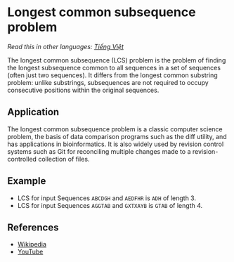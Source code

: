 # Longest common subsequence problem

_Read this in other languages:_
[_Tiếng Việt_](README.md)

The longest common subsequence (LCS) problem is the problem of finding
the longest subsequence common to all sequences in a set of sequences
(often just two sequences). It differs from the longest common substring
problem: unlike substrings, subsequences are not required to occupy
consecutive positions within the original sequences.

## Application

The longest common subsequence problem is a classic computer science
problem, the basis of data comparison programs such as the diff utility,
and has applications in bioinformatics. It is also widely used by
revision control systems such as Git for reconciling multiple changes
made to a revision-controlled collection of files.

## Example

- LCS for input Sequences `ABCDGH` and `AEDFHR` is `ADH` of length 3.
- LCS for input Sequences `AGGTAB` and `GXTXAYB` is `GTAB` of length 4.

## References

- [Wikipedia](https://en.wikipedia.org/wiki/Longest_common_subsequence_problem)
- [YouTube](https://www.youtube.com/watch?v=NnD96abizww&list=PLLXdhg_r2hKA7DPDsunoDZ-Z769jWn4R8)
